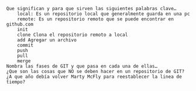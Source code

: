 
    Que significan y para que sirven las siguientes palabras clave…
        local: Es un repositorio local que generalmente guarda en una pc
        remote: Es un repositorio remoto que se puede encontrar en github.com
        init
        clone Clona el repositorio remoto a local
        add Agregar un archivo
        commit
        push
        pull
        merge
    Nombra las fases de GIT y que pasa en cada una de ellas…
    ¿Que son las cosas que NO se deben hacer en un repositorio de GIT?
    ¿A que año debía volver Marty McFly para reestablecer la linea de tiempo?
